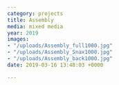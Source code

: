 ```yaml
---
category: projects
title: Assembly
media: mixed media
year: 2019
images:
- "/uploads/Assembly_full1000.jpg"
- "/uploads/Assembly_Snax1000.jpg"
- "/uploads/Assembly_back1000.jpg"
date: 2019-03-16 13:48:03 +0000

---
```

